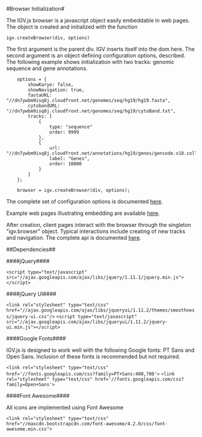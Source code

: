 <!-- Note: This document is written in "markdown".  Please respect the markdown conventions (http://daringfireball.net/projects/markdown/) when editig. -->


#Browser Initialization#

The IGV.js browser is a javascript object easily embeddable in web pages.  The object is created and initialized with the function

    igv.createBrowser(div, options)

The first argument is the parent div. IGV  inserts itself into the dom here. The second argument is an object
defining  configuration options, described.  The following example shows initialization with two tracks:  genomic sequence and gene annotations.

        options = {
            showKaryo: false,
            showNavigation: true,
            fastaURL: "//dn7ywbm9isq8j.cloudfront.net/genomes/seq/hg19/hg19.fasta",
            cytobandURL: "//dn7ywbm9isq8j.cloudfront.net/genomes/seq/hg19/cytoBand.txt",
            tracks: [
                {
                    type: "sequence"
                    order: 9999
                },
                {
                    url: "//dn7ywbm9isq8j.cloudfront.net/annotations/hg19/genes/gencode.v18.collapsed.bed",
                    label: "Genes",
                    order: 10000
                }
            ]
        };

        browser = igv.createBrowser(div, options);

The complete set of configuration options is documented [here](configuration.html).

Example web pages illustrating embedding are available [here](//igv.org/web/examples).

After creation, client pages interact with the browser through the singleton "igv.browser" object.  Typical interactions include
creating of new tracks and navigation.  The complete api is documented [here](api.html).


##Dependencies##

####jQuery####

`<script type="text/javascript" src="//ajax.googleapis.com/ajax/libs/jquery/1.11.1/jquery.min.js"></script>`

####jQuery UI####

`<link rel="stylesheet" type="text/css" href="//ajax.googleapis.com/ajax/libs/jqueryui/1.11.2/themes/smoothness/jquery-ui.css"/>`
`<script type="text/javascript" src="//ajax.googleapis.com/ajax/libs/jqueryui/1.11.2/jquery-ui.min.js"></script>`

####Google Fonts####

IGV.js is designed to work well with the following Google fonts: PT Sans and Open Sans.  Inclusion of these fonts
is recommended but not required.

`<link rel="stylesheet" type="text/css" href='//fonts.googleapis.com/css?family=PT+Sans:400,700'>`
`<link rel="stylesheet" type="text/css" href='//fonts.googleapis.com/css?family=Open+Sans'>`

####Font Awesome####

All icons are implemented using Font Awesome

`<link rel="stylesheet" type="text/css" href="//maxcdn.bootstrapcdn.com/font-awesome/4.2.0/css/font-awesome.min.css">`



